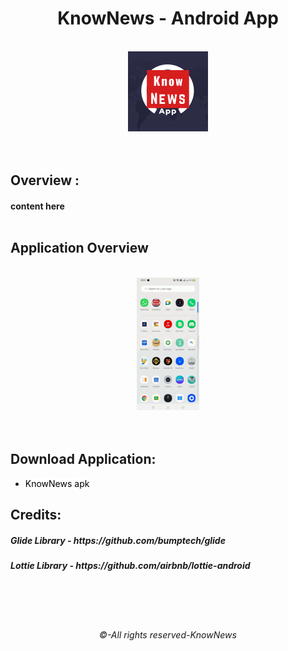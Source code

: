 <div align="center">
<h1>KnowNews - Android App</h1>
</div>

<br>

<div align="center">
<img width="128px" height = "128px" src="https://github.com/RahulSoni0/KnowNews/blob/main/a/ic_app_logo.png" alt="cover" />
</div>
<br><br>



## Overview : 

<h4>
 content here
<br><br>

## Application Overview

<br>
<div align="center">
<img width="20%" height = "50%" src="https://github.com/RahulSoni0/KnowNews/blob/main/a/gif_app_tour.gif" alt="cover" />
</div>
<br>
<br>

 
## Download Application:

- <a href="link_here" title="Click here" style="background-color:#FFFFFF;color:#000000;text-decoration:none">KnowNews apk</a>

## Credits:
<h5>Glide Library - https://github.com/bumptech/glide</h5>
<h5>Lottie Library - https://github.com/airbnb/lottie-android</h5>
<br>
<br>
<br>
<div align="center">
<h6>©-All rights reserved-KnowNews</h6>
</div>
